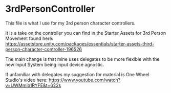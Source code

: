 # 3rdPersonController

This file is what I use for my 3rd person character controllers. 

It is a take on the controller you can find in the Starter Assets for 3rd Person Movement found here:
https://assetstore.unity.com/packages/essentials/starter-assets-third-person-character-controller-196526


The main change is that mine uses delegates to be more flexible with the new Input System being input device agnostic.

If unfamiliar with delegates my suggestion for material is One Wheel Studio's video here:
https://www.youtube.com/watch?v=UWMmib1RYFE&t=622s

